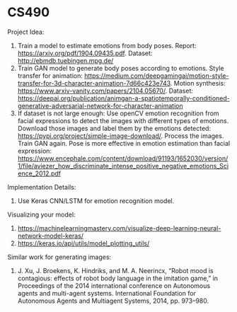 # CS490

Project Idea:
1.	Train a model to estimate emotions from body poses. Report: https://arxiv.org/pdf/1904.09435.pdf. Dataset: http://ebmdb.tuebingen.mpg.de/
2.	Train GAN model to generate body poses according to emotions. Style transfer for animation: https://medium.com/deepgamingai/motion-style-transfer-for-3d-character-animation-7d66c423e743. Motion synthesis: https://www.arxiv-vanity.com/papers/2104.05670/. Dataset: https://deepai.org/publication/animgan-a-spatiotemporally-conditioned-generative-adversarial-network-for-character-animation
3.	If dataset is not large enough: Use openCV emotion recognition from facial expressions to detect the images with different types of emotions. Download those images and label them by the emotions detected: https://pypi.org/project/simple-image-download/. Process the images. Train GAN again. Pose is more effective in emotion estimation than facial expression: https://www.encephale.com/content/download/91193/1652030/version/1/file/aviezer_how_discriminate_intense_positive_negative_emotions_Science_2012.pdf

Implementation Details:
1.	Use Keras CNN/LSTM for emotion recognition model.

Visualizing your model:
1.	https://machinelearningmastery.com/visualize-deep-learning-neural-network-model-keras/ 
2.	https://keras.io/api/utils/model_plotting_utils/ 

Similar work for generating images:
1.	J. Xu, J. Broekens, K. Hindriks, and M. A. Neerincx, “Robot mood is contagious: effects of robot body language in the imitation game,” in Proceedings of the 2014 international conference on Autonomous agents and multi-agent systems. International Foundation for Autonomous Agents and Multiagent Systems, 2014, pp. 973–980.
